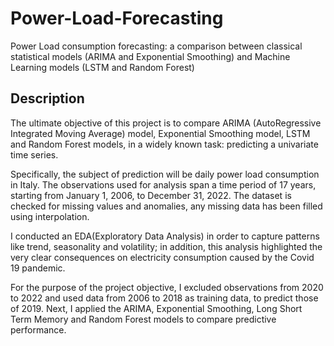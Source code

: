 # Power-Load-Forecasting
Power Load consumption forecasting: a comparison between classical statistical models (ARIMA and Exponential Smoothing) and Machine Learning models (LSTM and Random Forest)

## Description
The ultimate objective of this project is to compare ARIMA (AutoRegressive Integrated Moving Average) model, Exponential Smoothing model, LSTM and Random Forest models, in a widely known task: predicting a univariate time series.

Specifically, the subject of prediction will be daily power load consumption in Italy. The observations used for analysis span a time period of 17 years, starting from January 1, 2006, to December 31, 2022.
The dataset is checked for missing values and anomalies, any missing data has been filled using interpolation.

I conducted an EDA(Exploratory Data Analysis) in order to capture patterns like trend, seasonality and volatility; in addition, this analysis highlighted the very clear consequences on electricity consumption caused by the Covid 19 pandemic.

For the purpose of the project objective, I excluded observations from 2020 to 2022 and used data from 2006 to 2018 as training data, to predict those of 2019.
Next, I applied the ARIMA, Exponential Smoothing, Long Short Term Memory and Random Forest models to compare predictive performance.
